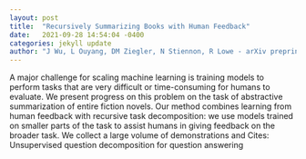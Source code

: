 ```yaml
---
layout: post
title:  "Recursively Summarizing Books with Human Feedback"
date:   2021-09-28 14:54:04 -0400
categories: jekyll update
author: "J Wu, L Ouyang, DM Ziegler, N Stiennon, R Lowe - arXiv preprint arXiv , 2021"
---
```

A major challenge for scaling machine learning is training models to perform tasks that are very difficult or time-consuming for humans to evaluate. We present progress on this problem on the task of abstractive summarization of entire fiction novels. Our method combines learning from human feedback with recursive task decomposition: we use models trained on smaller parts of the task to assist humans in giving feedback on the broader task. We collect a large volume of demonstrations and Cites: Unsupervised question decomposition for question answering